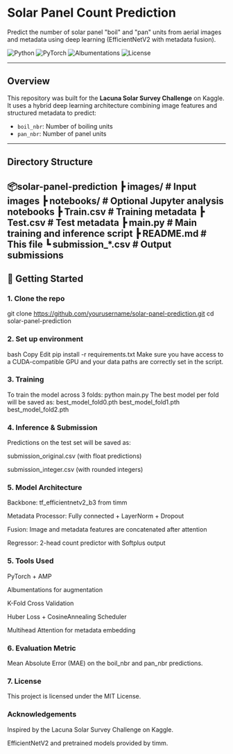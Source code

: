 # Solar Panel Count Prediction

Predict the number of solar panel "boil" and "pan" units from aerial images and metadata using deep learning (EfficientNetV2 with metadata fusion).

![Python](https://img.shields.io/badge/Python-3.10-blue)
![PyTorch](https://img.shields.io/badge/PyTorch-2.0-orange)
![Albumentations](https://img.shields.io/badge/Augmentation-Albumentations-green)
![License](https://img.shields.io/badge/License-MIT-lightgrey)

---

## Overview

This repository was built for the **Lacuna Solar Survey Challenge** on Kaggle. It uses a hybrid deep learning architecture combining image features and structured metadata to predict:

- `boil_nbr`: Number of boiling units
- `pan_nbr`: Number of panel units

---

## Directory Structure

📦solar-panel-prediction
┣ images/ # Input images
┣ notebooks/ # Optional Jupyter analysis notebooks
┣ Train.csv # Training metadata
┣ Test.csv # Test metadata
┣ main.py # Main training and inference script
┣ README.md # This file
┗ submission_*.csv # Output submissions
---

## 🚀 Getting Started

### 1. Clone the repo

git clone https://github.com/yourusername/solar-panel-prediction.git
cd solar-panel-prediction

### 2. Set up environment
bash
Copy
Edit
pip install -r requirements.txt
Make sure you have access to a CUDA-compatible GPU and your data paths are correctly set in the script.

### 3. Training
To train the model across 3 folds:
python main.py
The best model per fold will be saved as:
best_model_fold0.pth
best_model_fold1.pth
best_model_fold2.pth

### 4. Inference & Submission
Predictions on the test set will be saved as:

submission_original.csv (with float predictions)

submission_integer.csv (with rounded integers)

### 5. Model Architecture
Backbone: tf_efficientnetv2_b3 from timm

Metadata Processor: Fully connected + LayerNorm + Dropout

Fusion: Image and metadata features are concatenated after attention

Regressor: 2-head count predictor with Softplus output

### 5. Tools Used
PyTorch + AMP

Albumentations for augmentation

K-Fold Cross Validation

Huber Loss + CosineAnnealing Scheduler

Multihead Attention for metadata embedding

### 6. Evaluation Metric
Mean Absolute Error (MAE) on the boil_nbr and pan_nbr predictions.

### 7. License
This project is licensed under the MIT License.

### Acknowledgements
Inspired by the Lacuna Solar Survey Challenge on Kaggle.

EfficientNetV2 and pretrained models provided by timm.
